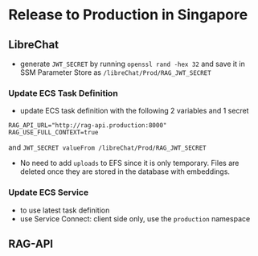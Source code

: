 # Release to Production in Singapore

## LibreChat

- generate `JWT_SECRET` by running `openssl rand -hex 32` and save it in SSM Parameter Store as `/libreChat/Prod/RAG_JWT_SECRET`

### Update ECS Task Definition

- update ECS task definition with the following 2 variables and 1 secret

```
RAG_API_URL="http://rag-api.production:8000"
RAG_USE_FULL_CONTEXT=true
```

and `JWT_SECRET valueFrom /libreChat/Prod/RAG_JWT_SECRET`

- No need to add `uploads` to EFS since it is only temporary. Files are deleted once they are stored in the database with embeddings.

### Update ECS Service

- to use latest task definition
- use Service Connect: client side only, use the `production` namespace

## RAG-API
